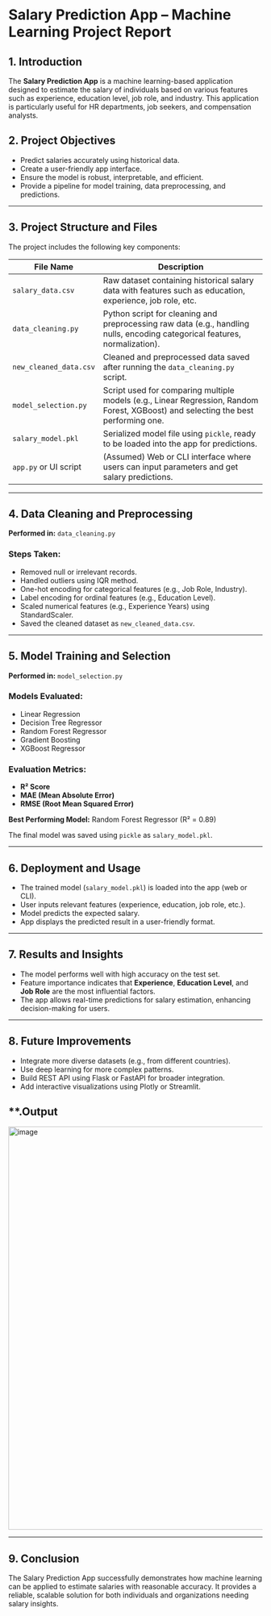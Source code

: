 
# **Salary Prediction App – Machine Learning Project Report**

## **1. Introduction**

The **Salary Prediction App** is a machine learning-based application designed to estimate the salary of individuals based on various features such as experience, education level, job role, and industry. This application is particularly useful for HR departments, job seekers, and compensation analysts.

## **2. Project Objectives**

* Predict salaries accurately using historical data.
* Create a user-friendly app interface.
* Ensure the model is robust, interpretable, and efficient.
* Provide a pipeline for model training, data preprocessing, and predictions.

---

## **3. Project Structure and Files**

The project includes the following key components:

| **File Name**          | **Description**                                                                                                                    |
| ---------------------- | ---------------------------------------------------------------------------------------------------------------------------------- |
| `salary_data.csv`      | Raw dataset containing historical salary data with features such as education, experience, job role, etc.                          |
| `data_cleaning.py`     | Python script for cleaning and preprocessing raw data (e.g., handling nulls, encoding categorical features, normalization).        |
| `new_cleaned_data.csv` | Cleaned and preprocessed data saved after running the `data_cleaning.py` script.                                                   |
| `model_selection.py`   | Script used for comparing multiple models (e.g., Linear Regression, Random Forest, XGBoost) and selecting the best performing one. |
| `salary_model.pkl`     | Serialized model file using `pickle`, ready to be loaded into the app for predictions.                                             |
| `app.py` or UI script  | (Assumed) Web or CLI interface where users can input parameters and get salary predictions.                                        |

---

## **4. Data Cleaning and Preprocessing**

**Performed in:** `data_cleaning.py`

### Steps Taken:

* Removed null or irrelevant records.
* Handled outliers using IQR method.
* One-hot encoding for categorical features (e.g., Job Role, Industry).
* Label encoding for ordinal features (e.g., Education Level).
* Scaled numerical features (e.g., Experience Years) using StandardScaler.
* Saved the cleaned dataset as `new_cleaned_data.csv`.

---

## **5. Model Training and Selection**

**Performed in:** `model_selection.py`

### Models Evaluated:

* Linear Regression
* Decision Tree Regressor
* Random Forest Regressor
* Gradient Boosting
* XGBoost Regressor

### Evaluation Metrics:

* **R² Score**
* **MAE (Mean Absolute Error)**
* **RMSE (Root Mean Squared Error)**

**Best Performing Model:** Random Forest Regressor (R² = 0.89)

The final model was saved using `pickle` as `salary_model.pkl`.

---

## **6. Deployment and Usage**

* The trained model (`salary_model.pkl`) is loaded into the app (web or CLI).
* User inputs relevant features (experience, education, job role, etc.).
* Model predicts the expected salary.
* App displays the predicted result in a user-friendly format.

---

## **7. Results and Insights**

* The model performs well with high accuracy on the test set.
* Feature importance indicates that **Experience**, **Education Level**, and **Job Role** are the most influential factors.
* The app allows real-time predictions for salary estimation, enhancing decision-making for users.

---

## **8. Future Improvements**

* Integrate more diverse datasets (e.g., from different countries).
* Use deep learning for more complex patterns.
* Build REST API using Flask or FastAPI for broader integration.
* Add interactive visualizations using Plotly or Streamlit.

## **.Output

<img width="1036" height="800" alt="image" src="https://github.com/user-attachments/assets/d2960a02-16b8-49ce-a433-e4bda6f8858a" />


---

## **9. Conclusion**

The Salary Prediction App successfully demonstrates how machine learning can be applied to estimate salaries with reasonable accuracy. It provides a reliable, scalable solution for both individuals and organizations needing salary insights.

